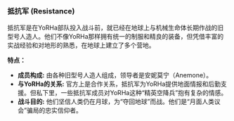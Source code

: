 ### 抵抗军 (Resistance)

抵抗军是在YoRHa部队投入战斗前，就已经在地球上与机械生命体长期作战的旧型号人造人。他们不像YoRHa那样拥有统一的制服和精良的装备，但凭借丰富的实战经验和对地形的熟悉，在地球上建立了多个营地。

**特点：**
*   **成员构成:** 由各种旧型号人造人组成，领导者是安妮莫宁（Anemone）。
*   **与YoRHa的关系:** 官方上是合作关系，抵抗军为YoRHa提供地面情报和后勤支援。但私下里，一些抵抗军成员对YoRHa这种“精英空降兵”抱有复杂的情感。
*   **战斗目的:** 他们坚信人类仍在月球，为“夺回地球”而战。他们是“月面人类议会”骗局的忠实信仰者。